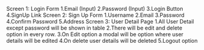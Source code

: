  Screen 1: Login Form
1.Email (Input)
2.Password (Input)
3.Login Button
4.SignUp Link
Screen 2: Sign Up Form
1.Username
2.Email
3.Password
4.Confirm Password
5.Address
Screen 3: User Detail Page
1.All User Detail except password will be shown in table
2.There will be edit and delete option in every row.
3.On Edit option a modal will be option where user details will be edited
4.On delete user details will be deleted
5.Logout option
